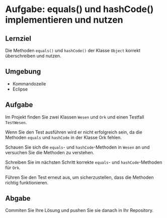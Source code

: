 # Aufgabe: equals() und hashCode() implementieren und nutzen

## Lernziel

Die Methoden `equals()` und `hashCode()` der Klasse `Object` korrekt überschreiben und nutzen.


## Umgebung

  * Kommandozeile
  * Eclipse


## Aufgabe

Im Projekt finden Sie zwei Klassen `Wesen` und `Ork` und einen Testfall `TestWesen`. 

Wenn Sie den Test ausführen wird er nicht erfolgreich sein, da die Methoden `equals` und `hashCode` in der Klasse Ork fehlen.

Schauen Sie sich die `equals`- und `hashCode`-Methoden in `Wesen` an und versuchen Sie die Methoden zu verstehen.

Schreiben Sie im nächsten Schritt korrekte `equals`- und `hashCode`-Methoden für `Ork`.

Führen Sie den Test erneut aus, um sicherzustellen, dass die Methoden richtig funktionieren.


## Abgabe

Commiten Sie Ihre Lösung und pushen Sie sie danach in Ihr Repository.
